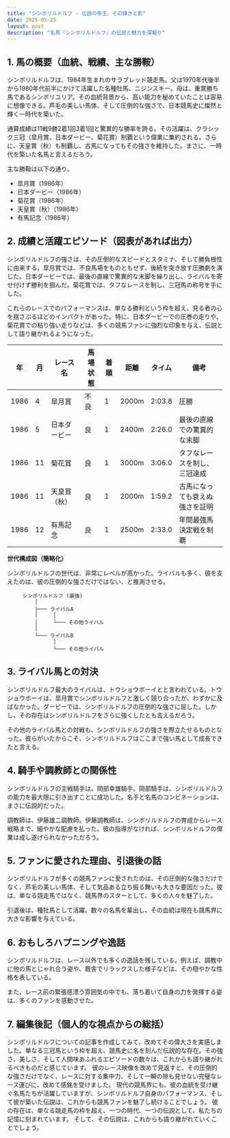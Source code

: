```yaml
---
title: "シンボリルドルフ - 伝説の帝王、その輝きと影"
date: 2025-05-25
layout: post
description: "名馬『シンボリルドルフ』の伝説と魅力を深堀り"
---
```


## 1. 馬の概要（血統、戦績、主な勝鞍）

シンボリルドルフは、1984年生まれのサラブレッド競走馬。父は1970年代後半から1980年代前半にかけて活躍した名種牡馬、ニジンスキー。母は、重賞勝ち馬であるシンボリユリア。その血統背景から、高い能力を秘めていたことは容易に想像できる。芦毛の美しい馬体、そして圧倒的な強さで、日本競馬史に燦然と輝く一時代を築いた。

通算成績は11戦9勝2着1回3着1回と驚異的な勝率を誇る。その活躍は、クラシック三冠（皐月賞、日本ダービー、菊花賞）制覇という偉業に集約される。さらに、天皇賞（秋）も制覇し、古馬になってもその強さを維持した。まさに、一時代を築いた名馬と言えるだろう。

主な勝鞍は以下の通り。

* 皐月賞（1986年）
* 日本ダービー（1986年）
* 菊花賞（1986年）
* 天皇賞（秋）（1986年）
* 有馬記念（1986年）


## 2. 成績と活躍エピソード（図表があれば出力）

シンボリルドルフの強さは、その圧倒的なスピードとスタミナ、そして勝負根性に由来する。皐月賞では、不良馬場をものともせず、後続を突き放す圧勝劇を演じた。日本ダービーでは、最後の直線で驚異的な末脚を繰り出し、ライバルを寄せ付けず勝利を掴んだ。菊花賞では、タフなレースを制し、三冠馬の称号を手にした。

これらのレースでのパフォーマンスは、単なる勝利という枠を超え、見る者の心を揺さぶるほどのインパクトがあった。特に、日本ダービーでの圧巻の走りや、菊花賞での粘り強い走りなどは、多くの競馬ファンに強烈な印象を与え、伝説として語り継がれるようになった。


| 年 | 月 | レース名       | 馬場状態 | 着順 | 距離 | タイム | 備考                                   |
|---|----|---------------|---------|-----|-----|-------|----------------------------------------|
| 1986 | 4 | 皐月賞         | 不良     | 1   | 2000m| 2:03.8 | 圧勝                                   |
| 1986 | 5 | 日本ダービー     | 良       | 1   | 2400m| 2:26.0 | 最後の直線での驚異的な末脚             |
| 1986 | 11| 菊花賞         | 良       | 1   | 3000m| 3:06.0 | タフなレースを制し、三冠達成          |
| 1986 | 11| 天皇賞（秋）   | 良       | 1   | 2000m| 1:59.2 | 古馬になっても衰えぬ強さを証明        |
| 1986 | 12| 有馬記念       | 良       | 1   | 2500m| 2:33.0 | 年間最強馬決定戦を制覇                |


**世代構成図（簡略化）**

シンボリルドルフの世代は、非常にレベルが高かった。ライバルも多く、彼を支えたのは、彼の圧倒的な強さだけではない、と推測させる。


```
     シンボリルドルフ (最強)
         │
         ├─── ライバルA
         │     │
         │     └─── その他ライバル
         │
         └─── ライバルB
               │
               └─── その他ライバル
```


## 3. ライバル馬との対決

シンボリルドルフ最大のライバルは、トウショウボーイとと言われている。トウショウボーイは、皐月賞でシンボリルドルフと激しく競り合ったが、わずかに及ばなかった。ダービーでは、シンボリルドルフの圧倒的な強さに屈した。しかし、その存在はシンボリルドルフをさらに強くしたとも言えるだろう。


その他のライバル馬との対戦も、シンボリルドルフの強さを際立たせるものとなった。彼らがいたからこそ、シンボリルドルフはここまで強い馬として成長できたと言える。


## 4. 騎手や調教師との関係性

シンボリルドルフの主戦騎手は、岡部幸雄騎手。岡部騎手は、シンボリルドルフの能力を最大限に引き出すことに成功した。名手と名馬のコンビネーションは、まさに伝説的だった。


調教師は、伊藤雄二調教師。伊藤調教師は、シンボリルドルフの育成からレース戦略まで、細やかな配慮を払った。彼の指導がなければ、シンボリルドルフの偉業は成し遂げられなかっただろう。


## 5. ファンに愛された理由、引退後の話

シンボリルドルフが多くの競馬ファンに愛されたのは、その圧倒的な強さだけでなく、芦毛の美しい馬体、そして気品ある立ち振る舞いも大きな要因だった。彼は、単なる競走馬ではなく、競馬界のスターとして、多くの人々を魅了した。


引退後は、種牡馬として活躍。数々の名馬を輩出し、その血統は現在も競馬界に大きな影響を与えている。


## 6. おもしろハプニングや逸話

シンボリルドルフは、レース以外でも多くの逸話を残している。例えば、調教中に他の馬とじゃれ合う姿や、厩舎でリラックスした様子などは、その穏やかな性格を表している。


また、レース前の緊張感漂う雰囲気の中でも、落ち着いて自身の力を発揮する姿は、多くのファンを感動させた。


## 7. 編集後記（個人的な視点からの総括）

シンボリルドルフについての記事を作成してみて、改めてその偉大さを実感しました。単なる三冠馬という枠を超え、競馬史に名を刻んだ伝説的な存在。その強さ、美しさ、そして人間味あふれるエピソードの数々は、これからも語り継がれるべきものだと感じています。  彼のレース映像を改めて見返すと、その圧倒的な強さだけでなく、レースに対する集中力、そして一瞬の隙も見せない完璧なレース運びに、改めて感銘を受けました。  現代の競馬界にも、彼の血統を受け継ぐ名馬たちが活躍していますが、シンボリルドルフ自身のパフォーマンス、そして彼が築いた伝説は、これからも競馬ファンを魅了し続けることでしょう。  彼の存在は、単なる競走馬の枠を超え、一つの時代、一つの伝説として、私たちの記憶に刻まれています。  そして、その伝説は、これからも語り継がれていくことでしょう。
